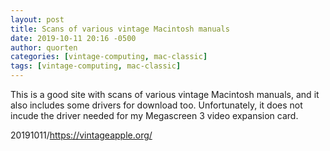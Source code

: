 ```yaml
---
layout: post
title: Scans of various vintage Macintosh manuals
date: 2019-10-11 20:16 -0500
author: quorten
categories: [vintage-computing, mac-classic]
tags: [vintage-computing, mac-classic]
---
```


This is a good site with scans of various vintage Macintosh manuals,
and it also includes some drivers for download too.  Unfortunately, it
does not incude the driver needed for my Megascreen 3 video expansion
card.

20191011/https://vintageapple.org/
